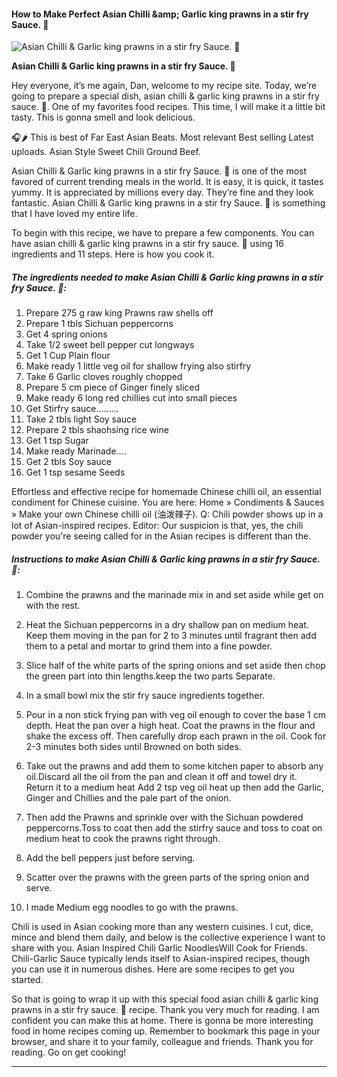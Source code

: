             

#### How to Make Perfect Asian Chilli &amp;amp; Garlic king prawns in a stir fry Sauce. 🥰

![Asian Chilli &amp; Garlic king prawns in a stir fry Sauce. 🥰](https://img-global.cpcdn.com/recipes/476d9e7df4e61f67/751x532cq70/asian-chilli-garlic-king-prawns-in-a-stir-fry-sauce-%f0%9f%a5%b0-recipe-main-photo.jpg)

**Asian Chilli &amp; Garlic king prawns in a stir fry Sauce. 🥰**

Hey everyone, it’s me again, Dan, welcome to my recipe site. Today, we’re going to prepare a special dish, asian chilli & garlic king prawns in a stir fry sauce. 🥰. One of my favorites food recipes. This time, I will make it a little bit tasty. This is gonna smell and look delicious.

🎧🌶 This is best of Far East Asian Beats. Most relevant Best selling Latest uploads. Asian Style Sweet Chili Ground Beef.

Asian Chilli & Garlic king prawns in a stir fry Sauce. 🥰 is one of the most favored of current trending meals in the world. It is easy, it is quick, it tastes yummy. It is appreciated by millions every day. They’re fine and they look fantastic. Asian Chilli & Garlic king prawns in a stir fry Sauce. 🥰 is something that I have loved my entire life.

To begin with this recipe, we have to prepare a few components. You can have asian chilli & garlic king prawns in a stir fry sauce. 🥰 using 16 ingredients and 11 steps. Here is how you cook it.

##### The ingredients needed to make Asian Chilli & Garlic king prawns in a stir fry Sauce. 🥰:

1.  Prepare 275 g raw king Prawns raw shells off
2.  Prepare 1 tbls Sichuan peppercorns
3.  Get 4 spring onions
4.  Take 1/2 sweet bell pepper cut longways
5.  Get 1 Cup Plain flour
6.  Make ready 1 little veg oil for shallow frying also stirfry
7.  Take 6 Garlic cloves roughly chopped
8.  Prepare 5 cm piece of Ginger finely sliced
9.  Make ready 6 long red chillies cut into small pieces
10.  Get Stirfry sauce………
11.  Take 2 tbls light Soy sauce
12.  Prepare 2 tbls shaohsing rice wine
13.  Get 1 tsp Sugar
14.  Make ready Marinade….
15.  Get 2 tbls Soy sauce
16.  Get 1 tsp sesame Seeds

Effortless and effective recipe for homemade Chinese chilli oil, an essential condiment for Chinese cuisine. You are here: Home » Condiments & Sauces » Make your own Chinese chilli oil (油泼辣子). Q: Chili powder shows up in a lot of Asian-inspired recipes. Editor: Our suspicion is that, yes, the chili powder you're seeing called for in the Asian recipes is different than the.

##### Instructions to make Asian Chilli & Garlic king prawns in a stir fry Sauce. 🥰:

1.  Combine the prawns and the marinade mix in and set aside while get on with the rest.
2.  Heat the Sichuan peppercorns in a dry shallow pan on medium heat. Keep them moving in the pan for 2 to 3 minutes until fragrant then add them to a petal and mortar to grind them into a fine powder.
3.  Slice half of the white parts of the spring onions and set aside then chop the green part into thin lengths.keep the two parts Separate.
4.  In a small bowl mix the stir fry sauce ingredients together.
5.  Pour in a non stick frying pan with veg oil enough to cover the base 1 cm depth. Heat the pan over a high heat. Coat the prawns in the flour and shake the excess off. Then carefully drop each prawn in the oil. Cook for 2-3 minutes both sides until Browned on both sides.

7.  Take out the prawns and add them to some kitchen paper to absorb any oil.Discard all the oil from the pan and clean it off and towel dry it. Return it to a medium heat Add 2 tsp veg oil heat up then add the Garlic, Ginger and Chillies and the pale part of the onion.
8.  Then add the Prawns and sprinkle over with the Sichuan powdered peppercorns.Toss to coat then add the stirfry sauce and toss to coat on medium heat to cook the prawns right through.
9.  Add the bell peppers just before serving.
10.  Scatter over the prawns with the green parts of the spring onion and serve.
11.  I made Medium egg noodles to go with the prawns.

Chili is used in Asian cooking more than any western cuisines. I cut, dice, mince and blend them daily, and below is the collective experience I want to share with you. Asian Inspired Chili Garlic NoodlesWill Cook for Friends. Chili-Garlic Sauce typically lends itself to Asian-inspired recipes, though you can use it in numerous dishes. Here are some recipes to get you started.

So that is going to wrap it up with this special food asian chilli & garlic king prawns in a stir fry sauce. 🥰 recipe. Thank you very much for reading. I am confident you can make this at home. There is gonna be more interesting food in home recipes coming up. Remember to bookmark this page in your browser, and share it to your family, colleague and friends. Thank you for reading. Go on get cooking!

* * *